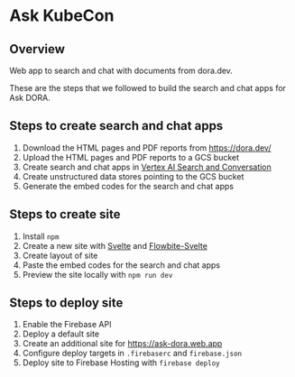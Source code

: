 # Ask KubeCon

## Overview

Web app to search and chat with documents from dora.dev.

These are the steps that we followed to build the search and chat apps for Ask
DORA.

## Steps to create search and chat apps

1. Download the HTML pages and PDF reports from
   https://dora.dev/
2. Upload the HTML pages and PDF reports to a GCS bucket
3. Create search and chat apps in
   [Vertex AI Search and Conversation](https://cloud.google.com/generative-ai-app-builder/docs/introduction)
4. Create unstructured data stores pointing to the GCS bucket
5. Generate the embed codes for the search and chat apps

## Steps to create site

1. Install `npm`
2. Create a new site with [Svelte](https://svelte.dev/) and
   [Flowbite-Svelte](https://flowbite-svelte.com/)
3. Create layout of site
4. Paste the embed codes for the search and chat apps
5. Preview the site locally with `npm run dev`

## Steps to deploy site

1. Enable the Firebase API
2. Deploy a default site
3. Create an additional site for https://ask-dora.web.app
4. Configure deploy targets in `.firebaserc` and `firebase.json`
5. Deploy site to Firebase Hosting with `firebase deploy`
